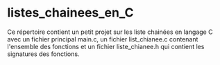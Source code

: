 # listes_chainees_en_C
Ce répertoire contient un petit projet sur les liste chainées en langage C avec un fichier principal main.c, un fichier list_chianee.c contenant l'ensemble des fonctions et un fichier liste_chianee.h qui contient les signatures des fonctions.
